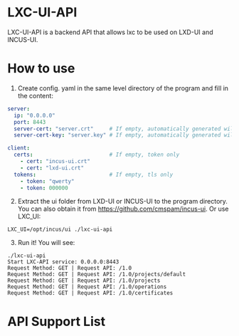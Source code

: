 # LXC-UI-API
LXC-UI-API is a backend API that allows lxc to be used on LXD-UI and INCUS-UI.

# How to use
1. Create config. yaml in the same level directory of the program and fill in the content:
```yaml
server:
  ip: "0.0.0.0"
  port: 8443
  server-cert: "server.crt"     # If empty, automatically generated will be used
  server-cert-key: "server.key" # If empty, automatically generated will be used

client:
  certs:                        # If empty, token only
    - cert: "incus-ui.crt"
    - cert: "lxd-ui.crt"
  tokens:                       # If empty, tls only
    - token: "qwerty"
    - token: 000000
```
2. Extract the ui folder from LXD-UI or INCUS-UI to the program directory.\
   You can also obtain it from https://github.com/cmspam/incus-ui.
   Or use LXC_UI:
```
LXC_UI=/opt/incus/ui ./lxc-ui-api
```
3. Run it! You will see:
```
./lxc-ui-api
Start LXC-API service: 0.0.0.0:8443
Request Method: GET | Request API: /1.0
Request Method: GET | Request API: /1.0/projects/default
Request Method: GET | Request API: /1.0/projects
Request Method: GET | Request API: /1.0/operations
Request Method: GET | Request API: /1.0/certificates
```

# API Support List
